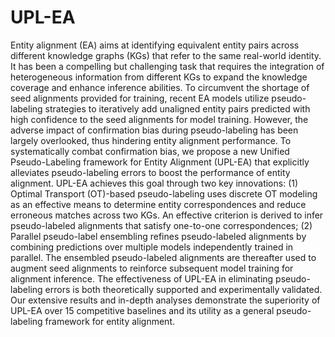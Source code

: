 # UPL-EA
Entity alignment (EA) aims at identifying equivalent entity pairs across different knowledge graphs (KGs) that refer to the same real-world identity. It has been a compelling but challenging task that requires the integration of heterogeneous information from different KGs to expand the knowledge coverage and enhance inference abilities. To circumvent the shortage of seed alignments provided for training, recent EA models utilize pseudo-labeling strategies to iteratively add unaligned entity pairs predicted with high confidence to the seed alignments for model training. However, the adverse impact of confirmation bias during pseudo-labeling has been largely overlooked, thus hindering entity alignment performance. To systematically combat confirmation bias, we propose a new Unified Pseudo-Labeling framework for Entity Alignment (UPL-EA) that explicitly alleviates pseudo-labeling errors to boost the performance of entity alignment. UPL-EA achieves this goal through two key innovations: (1) Optimal Transport (OT)-based pseudo-labeling uses discrete OT modeling as an effective means to determine entity correspondences and reduce erroneous matches across two KGs. An effective criterion is derived to infer pseudo-labeled alignments that satisfy one-to-one correspondences; (2) Parallel pseudo-label ensembling refines pseudo-labeled alignments by combining predictions over multiple models independently trained in parallel. The ensembled pseudo-labeled alignments are thereafter used to augment seed alignments to reinforce subsequent model training for alignment inference. The effectiveness of UPL-EA in eliminating pseudo-labeling errors is both theoretically supported and experimentally validated. Our extensive results and in-depth analyses demonstrate the superiority of UPL-EA over 15 competitive baselines and its utility as a general pseudo-labeling framework for entity alignment.
